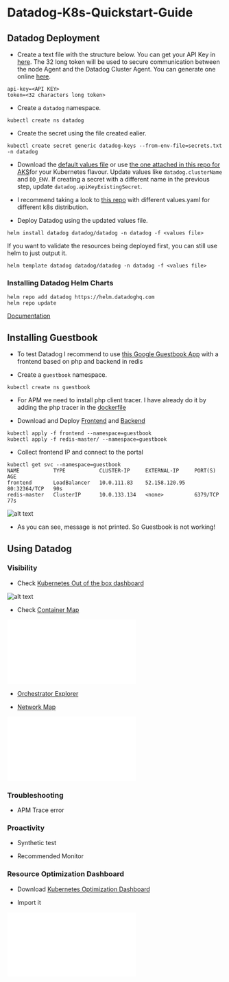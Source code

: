 # Datadog-K8s-Quickstart-Guide

## Datadog Deployment

- Create a text file with the structure below. You can get your API Key in [here](https://app.datadoghq.com/account/settings#api).  The 32 long token will be used to secure communication between the node Agent and the Datadog Cluster Agent. You can generate one online [here](http://www.unit-conversion.info/texttools/random-string-generator/).

```text
api-key=<API KEY>
token=<32 characters long token>
```

- Create a `datadog` namespace.

```shell
kubectl create ns datadog
```

- Create the secret using the file created ealier.

```shell
kubectl create secret generic datadog-keys --from-env-file=secrets.txt -n datadog
```

- Download the [default values file](https://github.com/DataDog/helm-charts/blob/main/charts/datadog/values.yaml) or use [the one attached in this repo for AKS](values.yaml)for your Kubernetes flavour. Update values like `datadog.clusterName` and `DD_ENV`. If creating a secret with a different name in the previous step, update `datadog.apiKeyExistingSecret`.

- I recommend taking a look to [this repo](https://github.com/yafernandes/k8s-cluster/tree/master/kubernetes/helm) with different values.yaml for different k8s distribution.

- Deploy Datadog using the updated values file.

```shell
helm install datadog datadog/datadog -n datadog -f <values file>
```

If you want to validate the resources being deployed first, you can still use helm to just output it.

```shell
helm template datadog datadog/datadog -n datadog -f <values file>
```

### Installing Datadog Helm Charts

```shell
helm repo add datadog https://helm.datadoghq.com
helm repo update
```

[Documentation](https://github.com/DataDog/helm-charts/tree/master/charts/datadog)

## Installing Guestbook

- To test Datadog I recommend to use [this Google Guestbook App](https://cloud.google.com/kubernetes-engine/docs/tutorials/guestbook) with a frontend based on php and backend in redis

- Create a `guestbook` namespace.

```shell
kubectl create ns guestbook
```
- For APM we need to install php client tracer. I have already do it by adding the php tracer in the [dockerfile](Dockerfile)


- Download and Deploy [Frontend](frontend) and [Backend](redis-master)

```shell
kubectl apply -f frontend --namespace=guestbook
kubectl apply -f redis-master/ --namespace=guestbook
```
- Collect frontend IP and connect to the portal
```shell
kubectl get svc --namespace=guestbook
NAME           TYPE           CLUSTER-IP     EXTERNAL-IP     PORT(S)        AGE
frontend       LoadBalancer   10.0.111.83    52.158.120.95   80:32364/TCP   90s
redis-master   ClusterIP      10.0.133.134   <none>          6379/TCP       77s
```
![alt text](https://a.cl.ly/12uvbEAB)

- As you can see, message is not printed. So Guestbook is not working!

## Using Datadog

### Visibility

- Check [Kubernetes Out of the box dashboard](https://app.datadoghq.com/screen/integration/86/kubernetes---overview?from_ts=1632251058272&to_ts=1632254658272&live=true)

![alt text]((images/ootbdashboard.json))

- Check [Container Map](https://app.datadoghq.com/infrastructure/map?host=d33f0500ce64af0e4bd95726e4f9b74b32667424&fillby=avg%3Aprocess.stat.container.cpu.user_pct&sizeby=avg%3Anometric&groupby=kube_deployment&filter=kube_namespace%3Aguestbook&nameby=name&nometrichosts=false&tvMode=false&nogrouphosts=true&palette=hostmap_blues&paletteflip=false&node_type=container)

![alt text](images/containermap.json)


- [Orchestrator Explorer](https://app.datadoghq.com/orchestration/overview/pod?sort=metadata.name%3Aasc&tags=kube_namespace%3Aguestbook&start=1632253978831&end=1632254878831&paused=false)


- [Network Map](https://app.datadoghq.com/network/map?destG=tag_dest_kube_deployment&destQ=&node_type=pod_name&srcG=tag_source_kube_namespace&srcQ=&unresolved=false&from_ts=1632243273824&to_ts=1632244173824&live=false)

![alt text](images/networkmap.json)

### Troubleshooting

- APM Trace error


### Proactivity

- Synthetic test

- Recommended Monitor


### Resource Optimization Dashboard

- Download [Kubernetes Optimization Dashboard](KubernetesOptimization--2021-09-15T10_32_25.json
)

- Import it

![alt text](images/dashboard.json)

